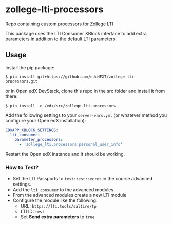 # zollege-lti-processors
Repo containing custom processors for Zollege LTI

This package uses the LTI Consumer XBlock interface to add extra parameters
in addition to the default LTI parameters.

## Usage
Install the pip package:

```
$ pip install git+https://github.com/eduNEXT/zollege-lti-processors.git
```

or in Open edX DevStack, clone this repo in the src folder and install it from there:

```
$ pip install -e /edx/src/zollege-lti-processors
```

Add the following settings to your `server-vars.yml` (or whatever method you configure your Open edX installation):

```yaml
EDXAPP_XBLOCK_SETTINGS:
  lti_consumer:
    parameter_processors:
      - 'zollege_lti.processors:personal_user_info'
```

Restart the Open edX instance and it should be working.

### How to Test?
 - Set the LTI Passports to `test:test:secret` in the course advanced settings.
 - Add the `lti_consumer` to the advanced modules.
 - From the advanced modules create a new LTI module
 - Configure the module like the following:
   * URL: `https://lti.tools/saltire/tp`
   * LTI ID: `test`
   * Set **Send extra parameters** to `true`
